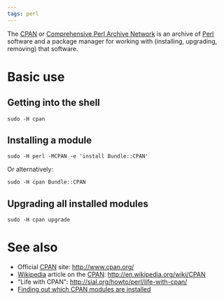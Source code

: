 ```yaml
---
tags: perl
---
```


The [CPAN](/wiki/CPAN) or [Comprehensive Perl Archive Network](/wiki/Comprehensive_Perl_Archive_Network) is an archive of [Perl](/wiki/Perl) software and a package manager for working with (installing, upgrading, removing) that software.

# Basic use

## Getting into the shell

    sudo -H cpan

## Installing a module

    sudo -H perl -MCPAN -e 'install Bundle::CPAN'

Or alternatively:

    sudo -H cpan Bundle::CPAN

## Upgrading all installed modules

    sudo -H cpan upgrade

# See also

-   Official [CPAN](/wiki/CPAN) site: <http://www.cpan.org/>
-   [Wikipedia](/wiki/Wikipedia) article on the [CPAN](/wiki/CPAN): <http://en.wikipedia.org/wiki/CPAN>
-   "Life with CPAN": <http://sial.org/howto/perl/life-with-cpan/>
-   [Finding out which CPAN modules are installed](/wiki/Finding_out_which_CPAN_modules_are_installed)

